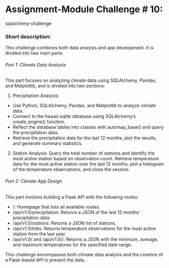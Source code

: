 # Assignment-Module Challenge # 10: 

sqlalchemy-challenge

### Short description:

This challenge combines both data analysis and app development. It is divided into two main parts:

###### Part 1: Climate Data Analysis
This part focuses on analyzing climate data using SQLAlchemy, Pandas, and Matplotlib, and is divided into two sections:

1. Precipitation Analysis:
- Use Python, SQLAlchemy, Pandas, and Matplotlib to analyze climate data.
- Connect to the hawaii.sqlite database using SQLAlchemy’s create_engine() function.
- Reflect the database tables into classes with automap_base() and query the precipitation data.
- Retrieve the precipitation data for the last 12 months, plot the results, and generate summary statistics.
2. Station Analysis:
Query the total number of stations and identify the most active station based on observation count.
Retrieve temperature data for the most active station over the last 12 months, plot a histogram of the temperature observations, and close the session.

###### Part 2: Climate App Design

This part involves building a Flask API with the following routes:

- /: Homepage that lists all available routes.
- /api/v1.0/precipitation: Returns a JSON of the last 12 months' precipitation data.
- /api/v1.0/stations: Returns a JSON list of stations.
- /api/v1.0/tobs: Returns temperature observations for the most active station from the last year.
- /api/v1.0/<start> and /api/v1.0/<start>/<end>: Returns a JSON with the minimum, average, and maximum temperatures for the specified date range.

This challenge encompasses both climate data analysis and the creation of a Flask-based API to present the data.



